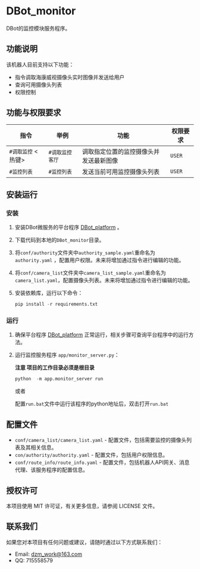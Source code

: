 # DBot_monitor

DBot的监控模块服务程序。

## 功能说明

该机器人目前支持以下功能：
- 指令调取海康威视摄像头实时图像并发送给用户
- 查询可用摄像头列表
- 权限控制

## 功能与权限要求

| 指令               | 举例             | 功能                                   | 权限要求 |
| ------------------ | ---------------- | -------------------------------------- | -------- |
| `#调取监控` <热键> | `#调取监控 客厅` | 调取指定位置的监控摄像头并发送最新图像 | `USER`   |
| `#监控列表`        | `#监控列表`      | 发送当前可用监控摄像头列表             | `USER`   |

## 安装运行

### 安装

1. 安装DBot微服务的平台程序 [DBot_platform](https://github.com/dzming-git/DBot_platform) 。

2. 下载代码到本地的`DBot_monitor`目录。

3. 将`conf/authority`文件夹中`authority_sample.yaml`重命名为 `authority.yaml` ，配置用户权限。未来将增加通过指令进行编辑的功能。

4. 将`conf/camera_list`文件夹中`camera_list_sample.yaml`重命名为 `camera_list.yaml`，配置摄像头列表。未来将增加通过指令进行编辑的功能。

5. 安装依赖库，运行以下命令：

   ``` python
   pip install -r requirements.txt
   ```

### 运行

1. 确保平台程序 [DBot_platform](https://github.com/dzming-git/DBot_platform)  正常运行，相关步骤可查询平台程序中的运行方法。

2. 运行监控服务程序 `app/monitor_server.py`：

   **注意 项目的工作目录必须是根目录**

   ``` python
   python  -m app.monitor_server run
   ```
   或者
   
   配置`run.bat`文件中运行该程序的python地址后，双击打开`run.bat`

## 配置文件

- `conf/camera_list/camera_list.yaml` - 配置文件，包括需要监控的摄像头列表及其相关信息。
- `con/authority/authority.yaml` - 配置文件，包括用户权限信息。
- `conf/route_info/route_info.yaml` - 配置文件，包括机器人API网关、消息代理、该服务程序的配置信息。

## 授权许可

本项目使用 MIT 许可证，有关更多信息，请参阅 LICENSE 文件。

## 联系我们

如果您对本项目有任何问题或建议，请随时通过以下方式联系我们：

- Email: dzm_work@163.com
- QQ: 715558579
